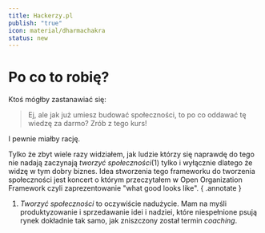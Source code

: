 ```yaml
---
title: Hackerzy.pl
publish: "true"
icon: material/dharmachakra
status: new
---
```



# Po co to robię? 

Ktoś mógłby zastanawiać się: 
> Ej, ale jak już umiesz budować społeczności, to po co oddawać tę wiedzę za darmo? 
> Zrób z tego kurs! 

I pewnie miałby rację. 

Tylko że zbyt wiele razy widziałem, jak ludzie którzy się naprawdę do tego nie nadają zaczynają *tworzyć społeczności*(1) tylko i wyłącznie dlatego że widzę w tym dobry biznes. Idea stworzenia tego frameworku do tworzenia społeczności jest koncert o którym przeczytałem w Open Organization Framework czyli zaprezentowanie "what good looks like".  { .annotate }

1. *Tworzyć społeczności* to oczywiście nadużycie. Mam na myśli produktyzowanie i sprzedawanie idei i nadziei, które niespełnione psują rynek dokładnie tak samo, jak zniszczony został termin *coaching*.


